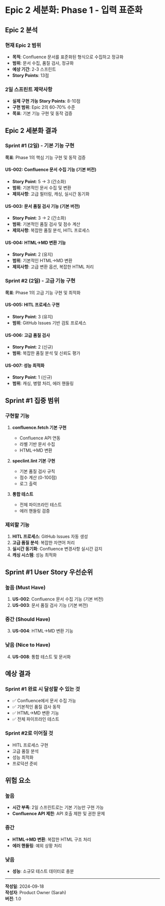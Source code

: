 # Epic 2 세분화: Phase 1 - 입력 표준화

## Epic 2 분석

### 현재 Epic 2 범위
- **목적**: Confluence 문서를 표준화된 형식으로 수집하고 정규화
- **범위**: 문서 수집, 품질 검사, 정규화
- **예상 기간**: 2-3 스프린트
- **Story Points**: 13점

### 2일 스프린트 제약사항
- **실제 구현 가능 Story Points**: 8-10점
- **구현 범위**: Epic 2의 60-70% 수준
- **목표**: 기본 기능 구현 및 동작 검증

## Epic 2 세분화 결과

### Sprint #1 (2일) - 기본 기능 구현
**목표**: Phase 1의 핵심 기능 구현 및 동작 검증

#### US-002: Confluence 문서 수집 기능 (기본 버전)
- **Story Point**: 5 → 3 (간소화)
- **범위**: 기본적인 문서 수집 및 변환
- **제외사항**: 고급 필터링, 캐싱, 실시간 동기화

#### US-003: 문서 품질 검사 기능 (기본 버전)
- **Story Point**: 3 → 2 (간소화)
- **범위**: 기본적인 품질 검사 및 점수 계산
- **제외사항**: 복잡한 품질 분석, HITL 프로세스

#### US-004: HTML→MD 변환 기능
- **Story Point**: 2 (유지)
- **범위**: 기본적인 HTML→MD 변환
- **제외사항**: 고급 변환 옵션, 복잡한 HTML 처리

### Sprint #2 (2일) - 고급 기능 구현
**목표**: Phase 1의 고급 기능 구현 및 최적화

#### US-005: HITL 프로세스 구현
- **Story Point**: 3 (유지)
- **범위**: GitHub Issues 기반 검토 프로세스

#### US-006: 고급 품질 검사
- **Story Point**: 2 (신규)
- **범위**: 복잡한 품질 분석 및 신뢰도 평가

#### US-007: 성능 최적화
- **Story Point**: 1 (신규)
- **범위**: 캐싱, 병렬 처리, 에러 핸들링

## Sprint #1 집중 범위

### 구현할 기능
1. **confluence.fetch 기본 구현**
   - Confluence API 연동
   - 라벨 기반 문서 수집
   - HTML→MD 변환

2. **speclint.lint 기본 구현**
   - 기본 품질 검사 규칙
   - 점수 계산 (0-100점)
   - 로그 출력

3. **통합 테스트**
   - 전체 파이프라인 테스트
   - 에러 핸들링 검증

### 제외할 기능
1. **HITL 프로세스**: GitHub Issues 자동 생성
2. **고급 품질 분석**: 복잡한 자연어 처리
3. **실시간 동기화**: Confluence 변경사항 실시간 감지
4. **캐싱 시스템**: 성능 최적화

## Sprint #1 User Story 우선순위

### 높음 (Must Have)
1. **US-002**: Confluence 문서 수집 기능 (기본 버전)
2. **US-003**: 문서 품질 검사 기능 (기본 버전)

### 중간 (Should Have)
3. **US-004**: HTML→MD 변환 기능

### 낮음 (Nice to Have)
4. **US-008**: 통합 테스트 및 문서화

## 예상 결과

### Sprint #1 완료 시 달성할 수 있는 것
- ✅ Confluence에서 문서 수집 가능
- ✅ 기본적인 품질 검사 동작
- ✅ HTML→MD 변환 기능
- ✅ 전체 파이프라인 테스트

### Sprint #2로 이어질 것
- HITL 프로세스 구현
- 고급 품질 분석
- 성능 최적화
- 프로덕션 준비

## 위험 요소

### 높음
- **시간 부족**: 2일 스프린트로는 기본 기능만 구현 가능
- **Confluence API 제한**: API 호출 제한 및 권한 문제

### 중간
- **HTML→MD 변환**: 복잡한 HTML 구조 처리
- **에러 핸들링**: 예외 상황 처리

### 낮음
- **성능**: 소규모 테스트 데이터로 충분

---

**작성일**: 2024-09-18  
**작성자**: Product Owner (Sarah)  
**버전**: 1.0
